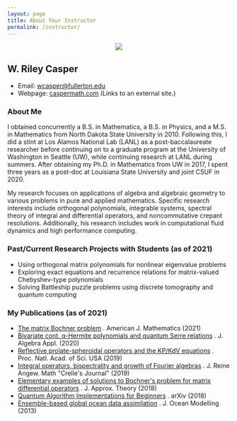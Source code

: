 ```yaml
---
layout: page
title: About Your Instructor
permalink: /instructor/
---
```


<p align="center"><img src="../fig/casper.jpg"/></p>

## W. Riley Casper
* Email: [wcasper@fullerton.edu](mailto:wcasper@fullerton.edu)
* Webpage: [caspermath.com](https://www.caspermath.com) (Links to an external site.)

### About Me
I obtained concurrently a B.S. in Mathematics, a B.S. in Physics, and a M.S. in Mathematics from North Dakota State University in 2010.  Following this, I did a stint at Los Alamos National Lab (LANL) as a post-baccalaureate researcher before continuing on to a graduate program at the University of Washington in Seattle (UW), while continuing research at LANL during summers.  After obtaining my Ph.D. in Mathematics from UW in 2017, I spent three years as a post-doc at Louisiana State University and joint CSUF in 2020.



My research focuses on applications of algebra and algebraic geometry to various problems in pure and applied mathematics. Specific research interests include orthogonal polynomials, integrable systems, spectral theory of integral and differential operators, and noncommutative crepant resolutions. Additionally, his research includes work in computational fluid dynamics and high performance computing.

### Past/Current Research Projects with Students (as of 2021)
* Using orthogonal matrix polynomials for nonlinear eigenvalue problems
* Exploring exact equations and recurrence relations for matrix-valued Chebyshev-type polynomials
* Solving Battleship puzzle problems using discrete tomography and quantum computing

### My Publications (as of 2021)
* [The matrix Bochner problem](https://arxiv.org/abs/1803.04405) .  American J. Mathematics (2021)
* [Bivariate cont. q-Hermite polynomials and quantum Serre relations](https://arxiv.org/abs/2002.07895) .  J. Algebra Appl. (2020)
* [Reflective prolate-spheroidal operators and the KP/KdV equations](https://www.pnas.org/content/116/37/18310) .  Proc. Natl. Acad. of Sci. USA (2019)
* [Integral operators, bispectrality and growth of Fourier algebras](https://doi.org/10.1515/crelle-2019-0031) .  J. Reine Angew. Math "Crelle's Journal" (2019)
* [Elementary examples of solutions to Bochner's problem for matrix differential operators](https://www.sciencedirect.com/science/article/abs/pii/S0021904518300182) . J. Approx. Theory (2018)
* [Quantum Algorithm Implementations for Beginners](https://arxiv.org/abs/1804.03719) . arXiv (2018)
* [Ensemble-based global ocean data assimilation](https://www.sciencedirect.com/science/article/abs/pii/S1463500313001649) . J. Ocean Modelling (2013)

